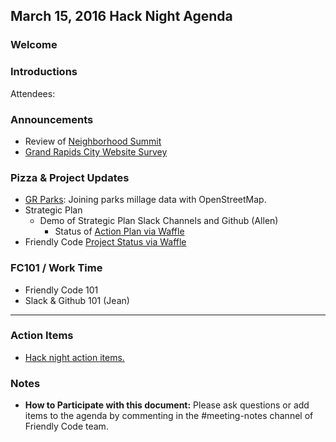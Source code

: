 
## March 15, 2016 Hack Night Agenda

### Welcome

### Introductions
Attendees: 

### Announcements

- Review of [Neighborhood Summit](https://www.facebook.com/events/1145442095483972/)
- [Grand Rapids City Website Survey](https://grandrapids.typeform.com/to/b17SVM)

### Pizza & Project Updates

- [GR Parks](http://friendlycode.github.io/grparks): Joining parks millage data with OpenStreetMap.
- Strategic Plan
  - Demo of Strategic Plan Slack Channels and Github (Allen)
    - Status of [Action Plan via Waffle](https://waffle.io/friendlycode/strategic_plan)
- Friendly Code [Project Status via Waffle](https://waffle.io/friendlycode/projects)

### FC101 / Work Time

- Friendly Code 101 
- Slack & Github 101 (Jean)


___

### Action Items

- [Hack night action items.](https://waffle.io/friendlycode/meeting-notes?label=Hack%20Night)


### Notes
- **How to Participate with this document:** Please ask questions or add items to the agenda by commenting in the #meeting-notes channel of Friendly Code team.